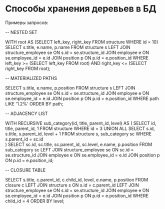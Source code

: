 # Способы хранения деревьев в БД

Примеры запросов:

-- NESTED SET

WITH root AS (SELECT left_key, right_key FROM structure WHERE id = 10)
SELECT s.title, e.name, p.name FROM structure s 
LEFT JOIN structure_employee se ON s.id = se.structure_id 
    JOIN employee e ON se.employee_id = e.id 
        JOIN position p ON p.id = e.position_id
            WHERE left_key >= (SELECT left_key FROM root) 
                AND right_key <= (SELECT right_key FROM root);

-- MATERIALIZED PATHS

SELECT s.title, e.name, p.position FROM structure s 
LEFT JOIN structure_employee se ON s.id = se.structure_id 
    JOIN employee e ON se.employee_id = e.id 
        JOIN position p ON p.id = e.position_id
            WHERE path LIKE '1.2%' ORDER BY path;

-- ADJACENCY LIST

WITH RECURSIVE sub_category(id, title, parent_id, level) AS (
    SELECT id, title, parent_id, 1 FROM structure WHERE id = 3
    UNION ALL 
    SELECT s.id, s.title, s.parent_id, level + 1
    FROM structure s, sub_category sc
    WHERE s.parent_id = sc.id  
)
SELECT sc.id, sc.title, sc.parent_id, sc.level, e.name, p.position FROM sub_category sc 
    LEFT JOIN structure_employee se ON sc.id = se.structure_id 
        JOIN employee e ON se.employee_id = e.id 
            JOIN position p ON p.id = e.position_id;

-- CLOSURE TABLE

SELECT s.title, c.parent_id, c.child_id, level, e.name, p.position FROM closure c
    LEFT JOIN structure s ON s.id = c.parent_id
        LEFT JOIN structure_employee se ON s.id = se.structure_id 
            JOIN employee e ON se.employee_id = e.id 
                JOIN position p ON p.id = e.position_id
WHERE child_id = 4
ORDER BY level;
